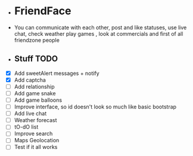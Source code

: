 

- # FriendFace
- You can communicate with each other, post and like statuses, use live chat, check weather play games , look at commercials and first of all friendzone people

- ## Stuff TODO
- [x] Add sweetAlert messages + notify
- [x] Add captcha
- [ ] Add relationship
- [ ] Add game snake
- [ ] Add game balloons
- [ ] Improve interface, so id doesn't look so much like basic bootstrap
- [ ] Add live chat
- [ ] Weather forecast
- [ ] tO-dO list
- [ ] Improve search
- [ ] Maps Geolocation
- [ ] Test if it all works
